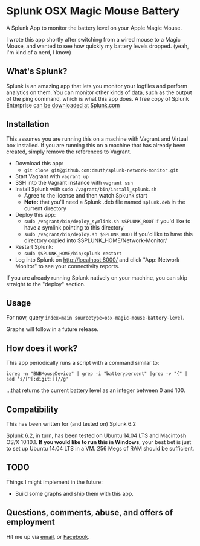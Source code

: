 # Splunk OSX Magic Mouse Battery

A Splunk App to monitor the battery level on your Apple Magic Mouse.

I wrote this app shortly after switching from a wired mouse to a Magic Mouse, and
wanted to see how quickly my battery levels dropped. (yeah, I'm kind of a nerd, I know)


## What's Splunk?

Splunk is an amazing app that lets you monitor your logfiles and perform analytics on them.  You can monitor other kinds of data, such as the output of the ping command, which is what this app does.  A free copy of Splunk Enterprise [can be downloaded at Splunk.com](http://www.splunk.com/)


## Installation

This assumes you are running this on a machine with Vagrant and Virtual box installed.  If you are running this on a machine 
that has already been created, simply remove the references to Vagrant.

- Download this app:
	- `git clone git@github.com:dmuth/splunk-network-monitor.git`
- Start Vagrant with `vagrant up`
- SSH into the Vagrant instance with `vagrant ssh`
- Install Splunk with `sudo /vagrant/bin/install_splunk.sh`
    - Agree to the license and then watch Spkunk start
    - **Note:** that you'll need a Splunk .deb file named `splunk.deb` in the current directory
- Deploy this app:
	- `sudo /vagrant/bin/deploy_symlink.sh $SPLUNK_ROOT` if you'd like to have a symlink pointing to this directory
	- `sudo /vagrant/bin/deploy.sh $SPLUNK_ROOT` if you'd like to have this directory copied into $SPLUNK_HOME/Network-Monitor/
- Restart Splunk:
    - `sudo $SPLUNK_HOME/bin/splunk restart`
- Log into Splunk on [http://localhost:8000/](http://localhost:8000/) and click "App: Network Monitor" to see your connectivity reports.


If you are already running Splunk natively on your machine, you can skip straight to the "deploy" section.


## Usage

For now, query `index=main sourcetype=osx-magic-mouse-battery-level`.

Graphs will follow in a future release.


## How does it work?

This app periodically runs a script with a command similar to:

`ioreg -n "BNBMouseDevice" | grep -i "batterypercent" |grep -v "{" | sed 's/[^[:digit:]]//g'`

...that returns the current battery level as an integer between 0 and 100.


## Compatibility

This has been written for (and tested on) Splunk 6.2

Splunk 6.2, in turn, has been tested on Ubuntu 14.04 LTS and Macintosh OS/X 10.10.1.  **If you would like to run this in Windows**, your best bet is just to set up Ubuntu 14.04 LTS in a VM.  256 Megs of RAM should be sufficient.



## TODO

Things I might implement in the future:
- Build some graphs and ship them with this app.


    
## Questions, comments, abuse, and offers of employment

Hit me up via [email](mailto:dmuth@dmuth.org), or [Facebook](http://www.facebook.com/dmuth).


